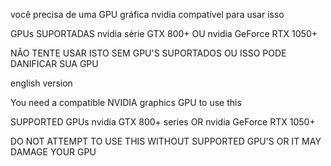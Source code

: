 você precisa de uma GPU gráfica nvidia compatível para usar isso 

GPUs SUPORTADAS
nvidia série GTX 800+
OU
nvidia GeForce RTX 1050+

NÃO TENTE USAR ISTO SEM GPU'S SUPORTADOS OU ISSO PODE DANIFICAR SUA GPU

english version

You need a compatible NVIDIA graphics GPU to use this 

SUPPORTED GPUs
nvidia GTX 800+ series
OR
nvidia GeForce RTX 1050+

DO NOT ATTEMPT TO USE THIS WITHOUT SUPPORTED GPU'S OR IT MAY DAMAGE YOUR GPU
